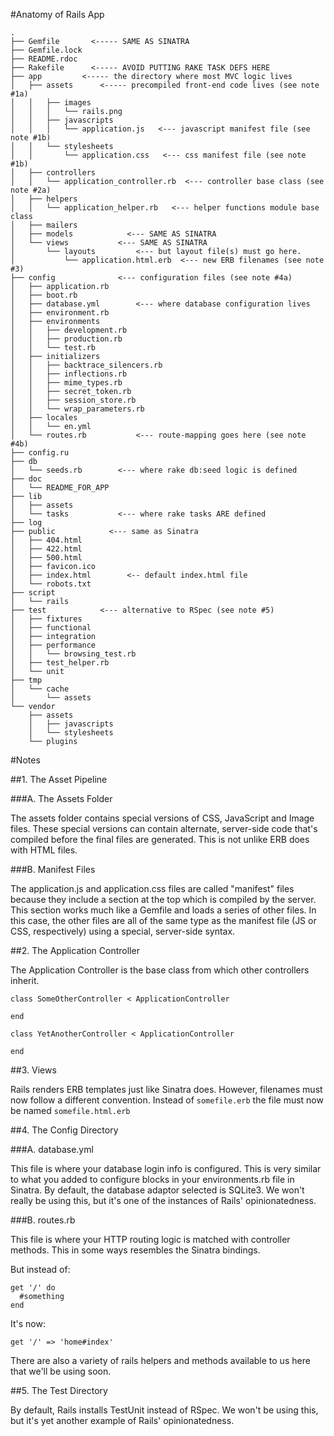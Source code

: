 #Anatomy of Rails App
```
.
├── Gemfile       <----- SAME AS SINATRA
├── Gemfile.lock
├── README.rdoc
├── Rakefile      <----- AVOID PUTTING RAKE TASK DEFS HERE
├── app         <----- the directory where most MVC logic lives
│   ├── assets      <----- precompiled front-end code lives (see note #1a)
│   │   ├── images
│   │   │   └── rails.png
│   │   ├── javascripts
│   │   │   └── application.js   <--- javascript manifest file (see note #1b)
│   │   └── stylesheets
│   │       └── application.css   <--- css manifest file (see note #1b)
│   ├── controllers
│   │   └── application_controller.rb  <--- controller base class (see note #2a)
│   ├── helpers
│   │   └── application_helper.rb   <--- helper functions module base class
│   ├── mailers
│   ├── models            <--- SAME AS SINATRA
│   └── views           <--- SAME AS SINATRA
│       └── layouts         <--- but layout file(s) must go here.
│           └── application.html.erb  <--- new ERB filenames (see note #3)
├── config              <--- configuration files (see note #4a)
│   ├── application.rb
│   ├── boot.rb
│   ├── database.yml        <--- where database configuration lives
│   ├── environment.rb
│   ├── environments
│   │   ├── development.rb
│   │   ├── production.rb
│   │   └── test.rb
│   ├── initializers
│   │   ├── backtrace_silencers.rb
│   │   ├── inflections.rb
│   │   ├── mime_types.rb
│   │   ├── secret_token.rb
│   │   ├── session_store.rb
│   │   └── wrap_parameters.rb
│   ├── locales
│   │   └── en.yml
│   └── routes.rb           <--- route-mapping goes here (see note #4b)
├── config.ru
├── db
│   └── seeds.rb        <--- where rake db:seed logic is defined
├── doc
│   └── README_FOR_APP
├── lib
│   ├── assets
│   └── tasks           <--- where rake tasks ARE defined
├── log
├── public            <--- same as Sinatra
│   ├── 404.html
│   ├── 422.html
│   ├── 500.html
│   ├── favicon.ico
│   ├── index.html        <-- default index.html file
│   └── robots.txt
├── script
│   └── rails
├── test            <--- alternative to RSpec (see note #5)
│   ├── fixtures
│   ├── functional
│   ├── integration
│   ├── performance
│   │   └── browsing_test.rb
│   ├── test_helper.rb
│   └── unit
├── tmp
│   └── cache
│       └── assets
└── vendor
    ├── assets
    │   ├── javascripts
    │   └── stylesheets
    └── plugins

```

#Notes

##1. The Asset Pipeline

###A. The Assets Folder

The assets folder contains special versions of CSS, JavaScript and Image files.  These special versions can contain alternate, server-side code that's compiled before the final files are generated.  This is not unlike ERB does with HTML files.

###B. Manifest Files

The application.js and application.css files are called "manifest" files because they include a section at the top which is compiled by the server.  This section works much like a Gemfile and loads a series of other files.  In this case, the other files are all of the same type as the manifest file (JS or CSS, respectively) using a special, server-side syntax.

##2. The Application Controller

The Application Controller is the base class from which other controllers inherit.

```
class SomeOtherController < ApplicationController

end

class YetAnotherController < ApplicationController

end
```

##3. Views

Rails renders ERB templates just like Sinatra does.  However, filenames must now follow a different convention. Instead of ``somefile.erb`` the file must now be named ``somefile.html.erb``

##4. The Config Directory

###A. database.yml

This file is where your database login info is configured.  This is very similar to what you added to configure blocks in your environments.rb file in Sinatra.  By default, the database adaptor selected is SQLite3.  We won't really be using this, but it's one of the instances of Rails' opinionatedness.

###B. routes.rb

This file is where your HTTP routing logic is matched with controller methods.  This in some ways resembles the Sinatra bindings.

But instead of:

```
get '/' do
  #something
end
```

It's now:

```
get '/' => 'home#index'
```

There are also a variety of rails helpers and methods available to us here that we'll be using soon.

##5. The Test Directory

By default, Rails installs TestUnit instead of RSpec.  We won't be using this, but it's yet another example of Rails' opinionatedness.

